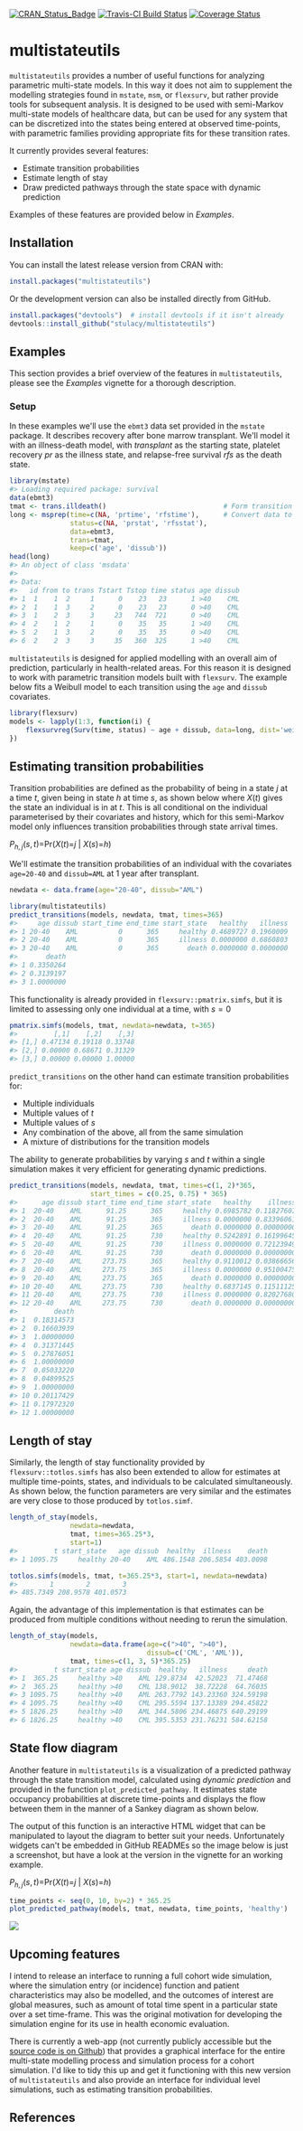 
<!-- README.md is generated from README.Rmd. Please edit that file -->
[![CRAN\_Status\_Badge](http://www.r-pkg.org/badges/version/multistateutils)](https://cran.r-project.org/package=multistateutils) [![Travis-CI Build Status](https://travis-ci.org/stulacy/multistateutils.svg?branch=master)](https://travis-ci.org/stulacy/multistateutils) [![Coverage Status](https://img.shields.io/codecov/c/github/stulacy/multistateutils/master.svg)](https://codecov.io/github/stulacy/multistateutils?branch=master)

multistateutils
===============

`multistateutils` provides a number of useful functions for analyzing parametric multi-state models. In this way it does not aim to supplement the modelling strategies found in `mstate`, `msm`, or `flexsurv`, but rather provide tools for subsequent analysis. It is designed to be used with semi-Markov multi-state models of healthcare data, but can be used for any system that can be discretized into the states being entered at observed time-points, with parametric families providing appropriate fits for these transition rates.

It currently provides several features:

-   Estimate transition probabilities
-   Estimate length of stay
-   Draw predicted pathways through the state space with dynamic prediction

Examples of these features are provided below in *Examples*.

Installation
------------

You can install the latest release version from CRAN with:

``` r
install.packages("multistateutils")
```

Or the development version can also be installed directly from GitHub.

``` r
install.packages("devtools")  # install devtools if it isn't already
devtools::install_github("stulacy/multistateutils")
```

Examples
--------

This section provides a brief overview of the features in `multistateutils`, please see the *Examples* vignette for a thorough description.

### Setup

In these examples we'll use the `ebmt3` data set provided in the `mstate` package. It describes recovery after bone marrow transplant. We'll model it with an illness-death model, with *transplant* as the starting state, platelet recovery *pr* as the illness state, and relapse-free survival *rfs* as the death state.

``` r
library(mstate)
#> Loading required package: survival
data(ebmt3)
tmat <- trans.illdeath()                             # Form transition matrix
long <- msprep(time=c(NA, 'prtime', 'rfstime'),      # Convert data to long
               status=c(NA, 'prstat', 'rfsstat'), 
               data=ebmt3, 
               trans=tmat, 
               keep=c('age', 'dissub'))
head(long)
#> An object of class 'msdata'
#> 
#> Data:
#>   id from to trans Tstart Tstop time status age dissub
#> 1  1    1  2     1      0    23   23      1 >40    CML
#> 2  1    1  3     2      0    23   23      0 >40    CML
#> 3  1    2  3     3     23   744  721      0 >40    CML
#> 4  2    1  2     1      0    35   35      1 >40    CML
#> 5  2    1  3     2      0    35   35      0 >40    CML
#> 6  2    2  3     3     35   360  325      1 >40    CML
```

`multistateutils` is designed for applied modelling with an overall aim of prediction, particularly in health-related areas. For this reason it is designed to work with parametric transition models built with `flexsurv`. The example below fits a Weibull model to each transition using the `age` and `dissub` covariates.

``` r
library(flexsurv)
models <- lapply(1:3, function(i) {
    flexsurvreg(Surv(time, status) ~ age + dissub, data=long, dist='weibull')
})
```

Estimating transition probabilities
-----------------------------------

Transition probabilities are defined as the probability of being in a state *j* at a time *t*, given being in state *h* at time *s*, as shown below where *X*(*t*) gives the state an individual is in at *t*. This is all conditional on the individual parameterised by their covariates and history, which for this semi-Markov model only influences transition probabilities through state arrival times.

*P*<sub>*h*, *j*</sub>(*s*, *t*)=Pr(*X*(*t*)=*j* | *X*(*s*)=*h*)

We'll estimate the transition probabilities of an individual with the covariates `age=20-40` and `dissub=AML` at 1 year after transplant.

``` r
newdata <- data.frame(age="20-40", dissub="AML")
```

``` r
library(multistateutils)
predict_transitions(models, newdata, tmat, times=365)
#>     age dissub start_time end_time start_state   healthy   illness
#> 1 20-40    AML          0      365     healthy 0.4689727 0.1960009
#> 2 20-40    AML          0      365     illness 0.0000000 0.6860803
#> 3 20-40    AML          0      365       death 0.0000000 0.0000000
#>       death
#> 1 0.3350264
#> 2 0.3139197
#> 3 1.0000000
```

This functionality is already provided in `flexsurv::pmatrix.simfs`, but it is limited to assessing only one individual at a time, with *s* = 0

``` r
pmatrix.simfs(models, tmat, newdata=newdata, t=365)
#>         [,1]    [,2]    [,3]
#> [1,] 0.47134 0.19118 0.33748
#> [2,] 0.00000 0.68671 0.31329
#> [3,] 0.00000 0.00000 1.00000
```

`predict_transitions` on the other hand can estimate transition probabilities for:

-   Multiple individuals
-   Multiple values of *t*
-   Multiple values of *s*
-   Any combination of the above, all from the same simulation
-   A mixture of distributions for the transition models

The ability to generate probabilities by varying *s* and *t* within a single simulation makes it very efficient for generating dynamic predictions.

``` r
predict_transitions(models, newdata, tmat, times=c(1, 2)*365, 
                    start_times = c(0.25, 0.75) * 365)
#>      age dissub start_time end_time start_state   healthy    illness
#> 1  20-40    AML      91.25      365     healthy 0.6985782 0.11827607
#> 2  20-40    AML      91.25      365     illness 0.0000000 0.83396061
#> 3  20-40    AML      91.25      365       death 0.0000000 0.00000000
#> 4  20-40    AML      91.25      730     healthy 0.5242891 0.16199645
#> 5  20-40    AML      91.25      730     illness 0.0000000 0.72123949
#> 6  20-40    AML      91.25      730       death 0.0000000 0.00000000
#> 7  20-40    AML     273.75      365     healthy 0.9110012 0.03866656
#> 8  20-40    AML     273.75      365     illness 0.0000000 0.95100475
#> 9  20-40    AML     273.75      365       death 0.0000000 0.00000000
#> 10 20-40    AML     273.75      730     healthy 0.6837145 0.11511125
#> 11 20-40    AML     273.75      730     illness 0.0000000 0.82027680
#> 12 20-40    AML     273.75      730       death 0.0000000 0.00000000
#>         death
#> 1  0.18314573
#> 2  0.16603939
#> 3  1.00000000
#> 4  0.31371445
#> 5  0.27876051
#> 6  1.00000000
#> 7  0.05033220
#> 8  0.04899525
#> 9  1.00000000
#> 10 0.20117429
#> 11 0.17972320
#> 12 1.00000000
```

Length of stay
--------------

Similarly, the length of stay functionality provided by `flexsurv::totlos.simfs` has also been extended to allow for estimates at multiple time-points, states, and individuals to be calculated simultaneously. As shown below, the function parameters are very similar and the estimates are very close to those produced by `totlos.simf`.

``` r
length_of_stay(models, 
               newdata=newdata,
               tmat, times=365.25*3,
               start=1)
#>         t start_state   age dissub  healthy  illness    death
#> 1 1095.75     healthy 20-40    AML 486.1548 206.5854 403.0098
```

``` r
totlos.simfs(models, tmat, t=365.25*3, start=1, newdata=newdata)
#>        1        2        3 
#> 485.7349 208.9578 401.0573
```

Again, the advantage of this implementation is that estimates can be produced from multiple conditions without needing to rerun the simulation.

``` r
length_of_stay(models, 
               newdata=data.frame(age=c(">40", ">40"),
                                  dissub=c('CML', 'AML')),
               tmat, times=c(1, 3, 5)*365.25)
#>         t start_state age dissub  healthy   illness     death
#> 1  365.25     healthy >40    AML 129.8734  42.52023  71.47468
#> 2  365.25     healthy >40    CML 138.9012  38.72228  64.76035
#> 3 1095.75     healthy >40    AML 263.7792 143.23360 324.59198
#> 4 1095.75     healthy >40    CML 295.5594 137.13389 294.45822
#> 5 1826.25     healthy >40    AML 344.5806 234.46875 640.29199
#> 6 1826.25     healthy >40    CML 395.5353 231.76231 584.62158
```

State flow diagram
------------------

Another feature in `multistateutils` is a visualization of a predicted pathway through the state transition model, calculated using *dynamic prediction* and provided in the function `plot_predicted_pathway`. It estimates state occupancy probabilities at discrete time-points and displays the flow between them in the manner of a Sankey diagram as shown below.

The output of this function is an interactive HTML widget that can be manipulated to layout the diagram to better suit your needs. Unfortunately widgets can't be embedded in GitHub READMEs so the image below is just a screenshot, but have a look at the version in the vignette for an working example.

*P*<sub>*h*, *j*</sub>(*s*, *t*)=Pr(*X*(*t*)=*j* | *X*(*s*)=*h*)

``` r
time_points <- seq(0, 10, by=2) * 365.25
plot_predicted_pathway(models, tmat, newdata, time_points, 'healthy')
```

![](vignettes/state_pathway.png)

Upcoming features
-----------------

I intend to release an interface to running a full cohort wide simulation, where the simulation entry (or incidence) function and patient characteristics may also be modelled, and the outcomes of interest are global measures, such as amount of total time spent in a particular state over a set time-frame. This was the original motivation for developing the simulation engine for its use in health economic evaluation.

There is currently a web-app (not currently publicly accessible but the [source code is on Github](https://github.com/stulacy/RDES-Shiny)) that provides a graphical interface for the entire multi-state modelling process and simulation process for a cohort simulation. I'd like to tidy this up and get it functioning with this new version of `multistateutils` and also provide an interface for individual level simulations, such as estimating transition probabilities.

References
----------
